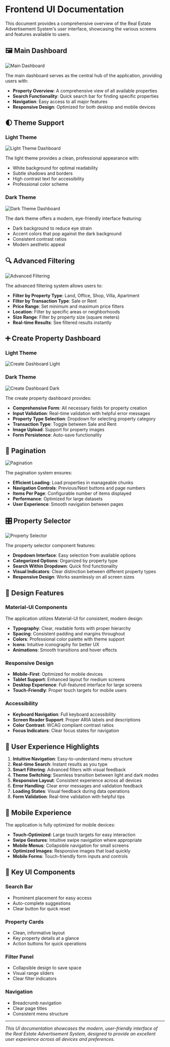 # Frontend UI Documentation

This document provides a comprehensive overview of the Real Estate Advertisement System's user interface, showcasing the various screens and features available to users.

## 🖼️ Main Dashboard

![Main Dashboard](../UI%20Pictures/main.png)

The main dashboard serves as the central hub of the application, providing users with:
- **Property Overview**: A comprehensive view of all available properties
- **Search Functionality**: Quick search bar for finding specific properties
- **Navigation**: Easy access to all major features
- **Responsive Design**: Optimized for both desktop and mobile devices

## 🌓 Theme Support

### Light Theme
![Light Theme Dashboard](../UI%20Pictures/show-all-light.png)

The light theme provides a clean, professional appearance with:
- White background for optimal readability
- Subtle shadows and borders
- High contrast text for accessibility
- Professional color scheme

### Dark Theme
![Dark Theme Dashboard](../UI%20Pictures/show-all-dark.png)

The dark theme offers a modern, eye-friendly interface featuring:
- Dark background to reduce eye strain
- Accent colors that pop against the dark background
- Consistent contrast ratios
- Modern aesthetic appeal

## 🔍 Advanced Filtering

![Advanced Filtering](../UI%20Pictures/advance-filter.png)

The advanced filtering system allows users to:
- **Filter by Property Type**: Land, Office, Shop, Villa, Apartment
- **Filter by Transaction Type**: Sale or Rent
- **Price Range**: Set minimum and maximum price filters
- **Location**: Filter by specific areas or neighborhoods
- **Size Range**: Filter by property size (square meters)
- **Real-time Results**: See filtered results instantly

## ➕ Create Property Dashboard

### Light Theme
![Create Dashboard Light](../UI%20Pictures/create-dashboard-light.png)

### Dark Theme
![Create Dashboard Dark](../UI%20Pictures/create-dashboard-dark.png)

The create property dashboard provides:
- **Comprehensive Form**: All necessary fields for property creation
- **Input Validation**: Real-time validation with helpful error messages
- **Property Type Selection**: Dropdown for selecting property category
- **Transaction Type**: Toggle between Sale and Rent
- **Image Upload**: Support for property images
- **Form Persistence**: Auto-save functionality

## 📄 Pagination

![Pagination](../UI%20Pictures/paging.png)

The pagination system ensures:
- **Efficient Loading**: Load properties in manageable chunks
- **Navigation Controls**: Previous/Next buttons and page numbers
- **Items Per Page**: Configurable number of items displayed
- **Performance**: Optimized for large datasets
- **User Experience**: Smooth navigation between pages

## 🎛️ Property Selector

![Property Selector](../UI%20Pictures/selector.png)

The property selector component features:
- **Dropdown Interface**: Easy selection from available options
- **Categorized Options**: Organized by property type
- **Search Within Dropdown**: Quick find functionality
- **Visual Indicators**: Clear distinction between different property types
- **Responsive Design**: Works seamlessly on all screen sizes

## 🎨 Design Features

### Material-UI Components
The application utilizes Material-UI for consistent, modern design:
- **Typography**: Clear, readable fonts with proper hierarchy
- **Spacing**: Consistent padding and margins throughout
- **Colors**: Professional color palette with theme support
- **Icons**: Intuitive iconography for better UX
- **Animations**: Smooth transitions and hover effects

### Responsive Design
- **Mobile-First**: Optimized for mobile devices
- **Tablet Support**: Enhanced layout for medium screens
- **Desktop Experience**: Full-featured interface for large screens
- **Touch-Friendly**: Proper touch targets for mobile users

### Accessibility
- **Keyboard Navigation**: Full keyboard accessibility
- **Screen Reader Support**: Proper ARIA labels and descriptions
- **Color Contrast**: WCAG compliant contrast ratios
- **Focus Indicators**: Clear focus states for navigation

## 🚀 User Experience Highlights

1. **Intuitive Navigation**: Easy-to-understand menu structure
2. **Real-time Search**: Instant results as you type
3. **Smart Filtering**: Advanced filters with visual feedback
4. **Theme Switching**: Seamless transition between light and dark modes
5. **Responsive Layout**: Consistent experience across all devices
6. **Error Handling**: Clear error messages and validation feedback
7. **Loading States**: Visual feedback during data operations
8. **Form Validation**: Real-time validation with helpful tips

## 📱 Mobile Experience

The application is fully optimized for mobile devices:
- **Touch-Optimized**: Large touch targets for easy interaction
- **Swipe Gestures**: Intuitive swipe navigation where appropriate
- **Mobile Menus**: Collapsible navigation for small screens
- **Optimized Images**: Responsive images that load quickly
- **Mobile Forms**: Touch-friendly form inputs and controls

## 🎯 Key UI Components

### Search Bar
- Prominent placement for easy access
- Auto-complete suggestions
- Clear button for quick reset

### Property Cards
- Clean, informative layout
- Key property details at a glance
- Action buttons for quick operations

### Filter Panel
- Collapsible design to save space
- Visual range sliders
- Clear filter indicators

### Navigation
- Breadcrumb navigation
- Clear page titles
- Consistent menu structure

---

*This UI documentation showcases the modern, user-friendly interface of the Real Estate Advertisement System, designed to provide an excellent user experience across all devices and preferences.*
